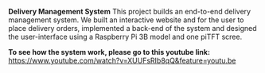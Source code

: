 **Delivery Management System**
This project builds an end-to-end delivery management system. We built an interactive website and for the user to place delivery orders, implemented a back-end of the system and designed the user-interface using a Raspberry Pi 3B model and one piTFT scree.

**To see how the system work, please go to this youtube link:**
https://www.youtube.com/watch?v=XUUFsRIb8qQ&feature=youtu.be
